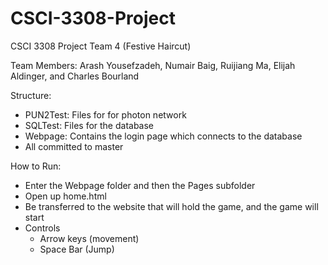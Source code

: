 # CSCI-3308-Project
CSCI 3308 Project Team 4 (Festive Haircut)

Team Members: Arash Yousefzadeh, Numair Baig, Ruijiang Ma, Elijah Aldinger, and Charles Bourland

Structure:
  - PUN2Test: Files for for photon network
  - SQLTest: Files for the database
  - Webpage: Contains the login page which connects to the database
  - All committed to master
  
 How to Run:
  - Enter the Webpage folder and then the Pages subfolder
  - Open up home.html
  - Be transferred to the website that will hold the game, and the game will start
  - Controls
    - Arrow keys (movement)
    - Space Bar (Jump)
